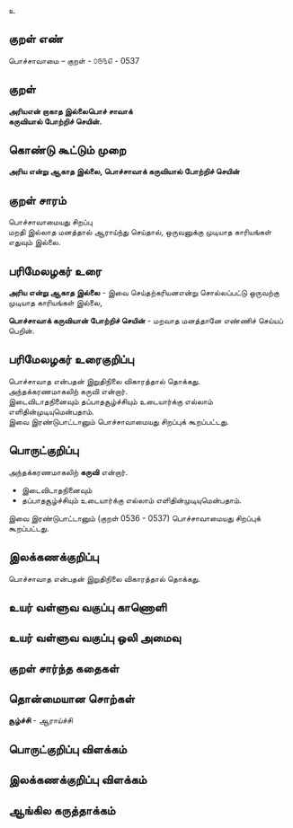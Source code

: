 உ

## குறள் எண் 

பொச்சாவாமை  – குறள் - ௦௫௩௭ - 0537  

## குறள் 

**அரியஎன் றாகாத இல்லைபொச் சாவாக்  
கருவியால் போற்றிச் செயின்.**

## கொண்டு கூட்டும் முறை

**அரிய என்று ஆகாத இல்லை, பொச்சாவாக் கருவியால் போற்றிச் செயின்**  

## குறள் சாரம் 

பொச்சாவாமையது சிறப்பு  
மறதி இல்லாத மனத்தால் ஆராய்ந்து செய்தால், ஒருவனுக்கு முடியாத காரியங்கள் எதுவும் இல்லை.  

## பரிமேலழகர் உரை

**அரிய என்று ஆகாத இல்லை** - இவை செய்தற்கரியனஎன்று சொல்லப்பட்டு ஒருவற்கு முடியாத காரியங்கள் இல்லை,  

**பொச்சாவாக் கருவியான் போற்றிச் செயின்** - மறவாத மனத்தானே எண்ணிச் செய்யப் பெறின்.  

## பரிமேலழகர் உரைகுறிப்பு   

பொச்சாவாத என்பதன் இறுதிநிலை விகாரத்தால் தொக்கது.  
அந்தக்கரணமாகலிற் கருவி என்றார்.  
இடைவிடாதநினைவும் தப்பாதசூழ்ச்சியும் உடையார்க்கு எல்லாம் எளிதின்முடியுமென்பதாம்.  
இவை இரண்டுபாட்டானும் பொச்சாவாமையது சிறப்புக் கூறப்பட்டது.   

## பொருட்குறிப்பு 

அந்தக்கரணமாகலிற் **கருவி** என்றார்.  

* இடைவிடாதநினைவும்  
* தப்பாதசூழ்ச்சியும் உடையார்க்கு எல்லாம் எளிதின்முடியுமென்பதாம்.  

இவை இரண்டுபாட்டானும் (குறள் 0536 - 0537) பொச்சாவாமையது சிறப்புக் கூறப்பட்டது.   

## இலக்கணக்குறிப்பு  

பொச்சாவாத என்பதன் இறுதிநிலை விகாரத்தால் தொக்கது.   

## உயர் வள்ளுவ வகுப்பு காணொளி


## உயர் வள்ளுவ வகுப்பு ஒலி அமைவு 

 
## குறள் சார்ந்த கதைகள் 


## தொன்மையான சொற்கள்

**சூழ்ச்சி** - ஆராய்ச்சி  

## பொருட்குறிப்பு விளக்கம்


## இலக்கணக்குறிப்பு விளக்கம்


## ஆங்கில கருத்தாக்கம் 


